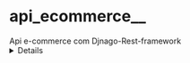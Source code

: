 # api_ecommerce__
<summary>
  Api e-commerce com Djnago-Rest-framework
</summary>

<details>
  CRUD de produtos.
  Gestão de carrinho de compras.
  Processamento de pedidos.
  Integração com sistemas de pagamento.
</details>
